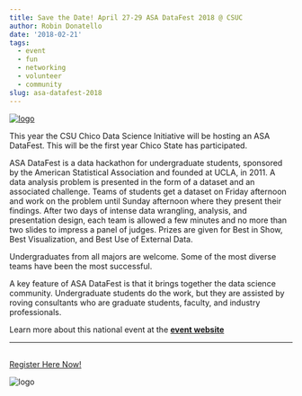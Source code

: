 ```yaml
---
title: Save the Date! April 27-29 ASA DataFest 2018 @ CSUC
author: Robin Donatello
date: '2018-02-21'
tags:
  - event
  - fun
  - networking
  - volunteer
  - community
slug: asa-datafest-2018
---
```


[![logo](/img/datafest_logo_Chico_Red.png)](https://goo.gl/forms/BfEjTwpCks4zavFZ2)

This year the CSU Chico Data Science Initiative will be hosting an ASA DataFest. This will be the first year Chico State has participated. 
 
ASA DataFest is a data hackathon for undergraduate students, sponsored by the American Statistical Association and founded at UCLA, in 2011. A data analysis problem is presented in the form of a dataset and an associated challenge.  Teams of students get a dataset on Friday afternoon and work on the problem until Sunday afternoon where they present their findings. After two days of intense data wrangling, analysis, and presentation design, each team is allowed a few minutes and no more than two slides to impress a panel of judges. Prizes are given for Best in Show, Best Visualization, and Best Use of External Data.
 
Undergraduates from all majors are welcome. Some of the most diverse teams have been the most successful. 
 
A key feature of ASA DataFest is that it brings together the data science community. Undergraduate students do the work, but they are assisted by roving consultants who are graduate students, faculty, and industry professionals. 

Learn more about this national event at the **[event website](https://csucdsi.github.io/datafest/)**

---

<p align="center" style="font-size:30px">

<a href= "https://goo.gl/forms/BfEjTwpCks4zavFZ2">Register Here Now!</a>

</p>


![logo](/img/DataFestFlyer.png)


